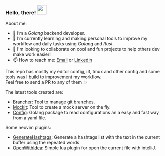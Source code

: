 ### Hello, there! <img src="https://i.imgur.com/CweZtIH.gif" width="30px" height="30px">

About me: 

- 🔭 I’m a *Golang* backend developer.
- 🌱 I’m currently learning and making personal tools to improve my workflow and daily tasks using *Golang* and *Rust*. 
- 👯 I'm looking to collaborate on cool and fun projects to help others dev make work easier!
- 📫 How to reach me: [Email](mailto:pablotrianda@gmail.com) or [Linkedin](https://www.linkedin.com/in/pablo-triandafilide-641b24ba/)
 
This repo has mostly my editor config, i3, tmux and other config and some tools was I build to improvement my workflow.  
Feel free to send a PR to any of them ✨

The latest tools created are: 
 - [Brancher](https://github.com/pablotrianda/brancher): Tool to manage git branches.
 - [Mockit](https://github.com/pablotrianda/mock-it): Tool to create a mock server on the fly.
 - [Config](https://github.com/pablotrianda/config): Golang package to read configurations an a easy and fast way from a yaml file. 

Some neovim plugins:
- [GenerateHashtags](https://github.com/pablotrianda/generate-hashtags): Generate a hashtags list with the text in the current buffer using the repeated words
- [OpenWithIdea](https://github.com/pablotrianda/open-with-idea): Simple lua plugin for open the current file with intelliJ.
